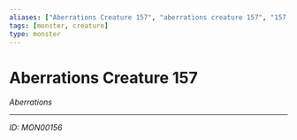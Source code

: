 ```yaml
---
aliases: ["Aberrations Creature 157", "aberrations creature 157", "157 Creature Aberrations"]
tags: [monster, creature]
type: monster
---
```


# Aberrations Creature 157

*Aberrations*

---
*ID: MON00156*